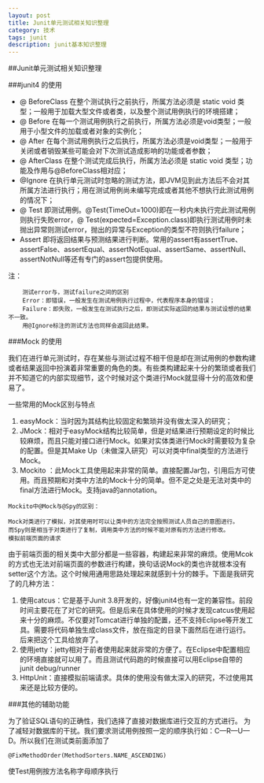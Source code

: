 ```yaml
---
layout: post
title: Junit单元测试相关知识整理
category: 技术
tags: junit
description: junit基本知识整理
---
```


##Junit单元测试相关知识整理

###junit4 的使用
* @ BeforeClass 在整个测试执行之前执行，所属方法必须是 static void 类型；一般用于加载大型文件或者类，以及整个测试用例执行的环境搭建；
* @ Before 在每一个测试用例执行之前执行，所属方法必须是void类型；一般用于小型文件的加载或者对象的实例化；
* @ After 在每个测试用例执行之后执行，所属方法必须是void类型；一般用于关闭或者销毁某些可能会对下次测试造成影响的功能或者参数；
* @ AfterClass 在整个测试完成后执行，所属方法必须是 static void 类型；功能及作用与@BeforeClass相对应；
* @Ignore 在执行单元测试时忽略的测试方法，即JVM见到此方法后不会对其所属方法进行执行；用在测试用例尚未编写完成或者其他不想执行此测试用例的情况下；
* @ Test 即测试用例。@Test(TimeOut=1000)即在一秒内未执行完此测试用例则执行失败error，@ Test(expected=Exception.class)即执行测试用例时未抛出异常则测试error，抛出的异常与Exception的类型不符则执行failure；
* Assert 即将返回结果与预测结果进行判断。常用的assert有assertTrue、assertFalse、assertEqual、assertNotEqual、assertSame、assertNull、assertNotNull等还有专门的assert包提供使用。

注：
```
    测试error与，测试failure之间的区别
    Error：即错误，一般发生在测试用例执行过程中，代表程序本身的错误；
    Failure：即失败，一般发生在测试执行之后，即测试实际返回的结果与测试设想的结果不一致。
    用@Ignore标注的测试方法也同样会返回此结果。
```

###Mock 的使用

我们在进行单元测试时，存在某些与测试过程不相干但是却在测试用例的参数构建或者结果返回中扮演着非常重要的角色的类。有些类构建起来十分的繁琐或者我们并不知道它的内部实现细节，这个时候对这个类进行Mock就显得十分的高效和便易了。

一些常用的Mock区别与特点

1.  easyMock：当时因为其结构比较固定和繁琐并没有做太深入的研究；
2.  JMock：相对于easyMock结构比较简单，但是对结果进行预期设定的时候比较麻烦，而且只能对接口进行Mock。如果对实体类进行Mock时需要较为复杂的配置。但是其Make Up（未做深入研究）可以对类中final类型的方法进行Mock。
3.  Mockito ：此Mock工具使用起来非常的简单。直接配置Jar包，引用后方可使用。而且预期和对类中方法的Mock十分的简单。但不足之处是无法对类中的final方法进行Mock。支持java的annotation。
```
Mockito中@Mock与@Spy的区别：

Mock对类进行了模拟，对其使用时可以让类中的方法完全按照测试人员自己的意图进行。
而Spy则是相当于对类进行了复制，调用类中方法的时候不能对原有的方法进行修改。
模拟前端页面的请求
```
由于前端页面的相关类中大部分都是一些容器，构建起来非常的麻烦。使用Mcok的方式也无法对前端页面的参数进行构建，换句话说Mock的类也许就根本没有setter这个方法。这个时候用通用思路处理起来就感到十分的棘手。下面是我研究了的几种方法：

1.  使用catcus：它是基于Junit 3.8开发的，好像junit4也有一定的兼容性。前段时间主要花在了对它的研究。但是后来在具体使用的时候才发现catcus使用起来十分的麻烦。不仅要对Tomcat进行单独的配置，还不支持Eclipse等开发工具。需要将代码单独生成class文件，放在指定的目录下面然后在进行运行。后来把这个工具给放弃了。
2.  使用jetty：jetty相对于前者使用起来就非常的方便了。在Eclipse中配置相应的环境直接就可以用了。而且测试代码跑的时候直接可以用Eclipse自带的junit debug/runner
3.  HttpUnit：直接模拟前端请求。具体的使用没有做太深入的研究，不过使用其来还是比较方便的。

###其他的辅助功能

为了验证SQL语句的正确性，我们选择了直接对数据库进行交互的方式进行。
为了减轻对数据库的干扰。我们要求测试用例按照一定的顺序执行如：C—R—U—D。所以我们在测试类前面添加了
```
@FixMethodOrder(MethodSorters.NAME_ASCENDING)
```
使Test用例按方法名称字母顺序执行
